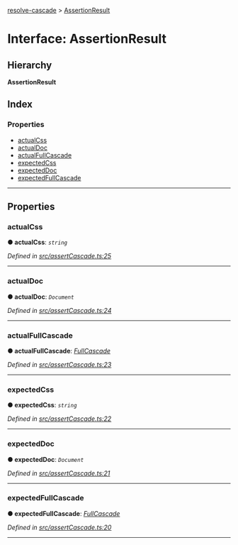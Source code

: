 [resolve-cascade](../README.md) > [AssertionResult](../interfaces/resolve_cascade.assertionresult.md)

# Interface: AssertionResult

## Hierarchy

**AssertionResult**

## Index

### Properties

* [actualCss](resolve_cascade.assertionresult.md#actualcss)
* [actualDoc](resolve_cascade.assertionresult.md#actualdoc)
* [actualFullCascade](resolve_cascade.assertionresult.md#actualfullcascade)
* [expectedCss](resolve_cascade.assertionresult.md#expectedcss)
* [expectedDoc](resolve_cascade.assertionresult.md#expecteddoc)
* [expectedFullCascade](resolve_cascade.assertionresult.md#expectedfullcascade)

---

## Properties

<a id="actualcss"></a>

###  actualCss

**●  actualCss**:  *`string`* 

*Defined in [src/assertCascade.ts:25](https://github.com/linkedin/opticss/blob/d5d95b5/packages/resolve-cascade/src/assertCascade.ts#L25)*

___

<a id="actualdoc"></a>

###  actualDoc

**●  actualDoc**:  *`Document`* 

*Defined in [src/assertCascade.ts:24](https://github.com/linkedin/opticss/blob/d5d95b5/packages/resolve-cascade/src/assertCascade.ts#L24)*

___

<a id="actualfullcascade"></a>

###  actualFullCascade

**●  actualFullCascade**:  *[FullCascade](../#fullcascade)* 

*Defined in [src/assertCascade.ts:23](https://github.com/linkedin/opticss/blob/d5d95b5/packages/resolve-cascade/src/assertCascade.ts#L23)*

___

<a id="expectedcss"></a>

###  expectedCss

**●  expectedCss**:  *`string`* 

*Defined in [src/assertCascade.ts:22](https://github.com/linkedin/opticss/blob/d5d95b5/packages/resolve-cascade/src/assertCascade.ts#L22)*

___

<a id="expecteddoc"></a>

###  expectedDoc

**●  expectedDoc**:  *`Document`* 

*Defined in [src/assertCascade.ts:21](https://github.com/linkedin/opticss/blob/d5d95b5/packages/resolve-cascade/src/assertCascade.ts#L21)*

___

<a id="expectedfullcascade"></a>

###  expectedFullCascade

**●  expectedFullCascade**:  *[FullCascade](../#fullcascade)* 

*Defined in [src/assertCascade.ts:20](https://github.com/linkedin/opticss/blob/d5d95b5/packages/resolve-cascade/src/assertCascade.ts#L20)*

___

